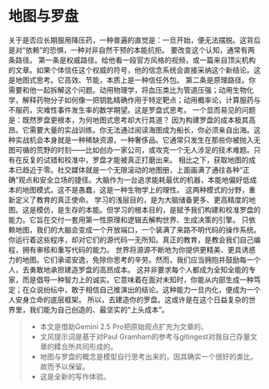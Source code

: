 # 地图与罗盘
关于是否应长期服用降压药，一种普遍的直觉是：一旦开始，便无法摆脱。这背后是对“依赖”的恐惧，一种对非自然干预的本能抗拒。
要改变这个认知，通常有两条路径。
第一条是权威路径。给他看一段官方风格的视频，或一篇来自顶尖机构的文章。如果个体信任这个权威的符号，他的信念系统会直接采纳这个新结论。这是地图式思考。它高效、节能，本质上是一种信任外包。
第二条是原理路径。你需要和他一起拆解这个问题。动用物理学，将血压类比为管道压强；动用生物化学，解释药物分子如何像一把钥匙精确作用于特定靶点；动用概率论，计算服药与不服药，灾难性事件发生率的数学期望。这是罗盘式思考。
一个显而易见的问题是：既然罗盘更根本，为何地图式思考却大行其道？
因为构建罗盘的成本极其高昂。它需要大量的实战训练。你无法通过阅读海图成为船长，你必须亲自出海。这种实战机会本身就是一种稀缺资源，一种奢侈品。它通常只发生在那些你被抛入无图可循的荒野的时刻——比如创办一家公司，或攻克一个无人涉足的技术难题。只有在反复的试错和校准中，罗盘才能被真正打磨出来。
相比之下，获取地图的成本已趋近于零。社交媒体就是一个无限滚动的地图册，上面画满了通往各种“正确”观点和安全立场的捷径。大脑作为一台追求能耗最优的机器，本能地偏好低成本的地图模式。这不是愚蠢，这是一种生物学上的理性。
这两种模式的分野，重新定义了教育的真正使命。
学习的浅层目的，是为大脑储备更多、更高精度的地图。这是模仿，是生存的本能。但学习的根本目的，是赋予我们构建和校准罗盘的能力。它旨在交付一套用第一性原理和逻辑去解构世界、生成决策的引擎。
只依赖地图，我们的大脑会变成一个开放端口，一个装满了来路不明代码的操作系统。你运行着这些程序，却对它们的源代码一无所知。真正的教育，是教会我们自己编程，拥有审核和重写代码的能力。
世界将源源不断地为你提供更精美、更具诱惑力的地图。它们承诺安逸，免除你思考的辛劳。然而，我们应当拥抱并鼓励每一个人，去勇敢地承担建造罗盘的高昂成本。
这并非要求每个人都成为全知全能的专家，而是倡导一种智力上的诚实。它意味着在面对未知时，你能从内部生成一种笃定；在众说纷纭中，敢于相信自己推演出的结论。这种能力一旦内化，便成为一个人安身立命的底层框架。
所以，去建造你的罗盘。这或许是在这个日益复杂的世界里，我们能为自己创造的、最坚实的“上头成本”。

> - 本文是借助Gemini 2.5 Pro把原始观点扩充为文章的。
> - 文风提示词是基于对Paul Gramham的参考与gitingest对我自己存量文章的糅合所共同形成的。
> - 地图与罗盘的概念是模型自行思考出来的，因其确实一个很好的类比，故而予以保留。
> - 这是全新的写作体验。
